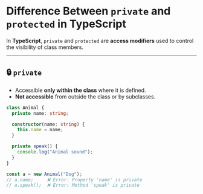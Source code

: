 # Difference Between `private` and `protected` in TypeScript

In **TypeScript**, `private` and `protected` are **access modifiers** used to control the visibility of class members.

---

## 🔒 `private`

- Accessible **only within the class** where it is defined.
- **Not accessible** from outside the class or by subclasses.

```ts
class Animal {
  private name: string;

  constructor(name: string) {
    this.name = name;
  }

  private speak() {
    console.log("Animal sound");
  }
}

const a = new Animal("Dog");
// a.name;     ❌ Error: Property 'name' is private
// a.speak();  ❌ Error: Method 'speak' is private
